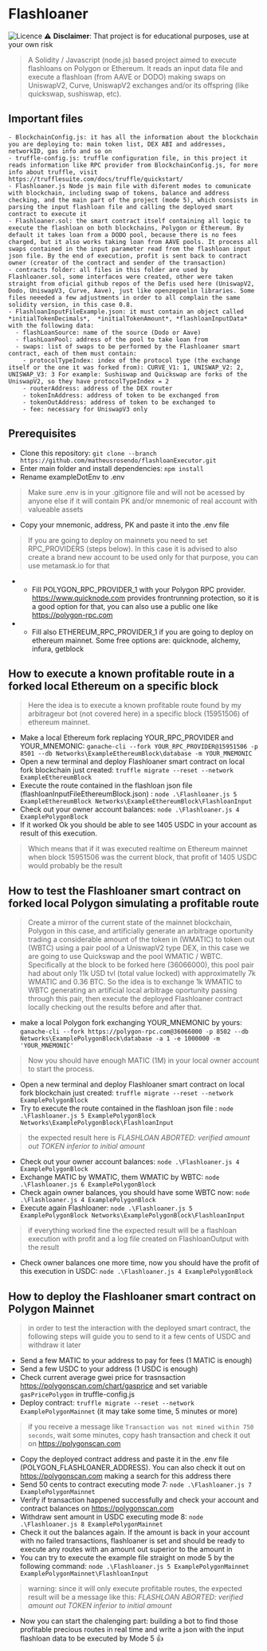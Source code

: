 # Flashloaner
![Licence](https://img.shields.io/github/license/matheusrosendo/TokenizationLabFixedSupply)
:warning: **Disclaimer**: That project is for educational purposes, use at your own risk

> A Solidity / Javascript (node.js) based project aimed to execute flashloans on Polygon or Ethereum. It reads an input data file and execute a flashloan (from AAVE or DODO) making swaps on UniswapV2, Curve, UniswapV2 exchanges and/or its offspring (like quickswap, sushiswap, etc).

## Important files
```
- BlockchainConfig.js: it has all the information about the blockchain you are deploying to: main token list, DEX ABI and addresses, networkID, gas info and so on
- truffle-config.js: truffle configuration file, in this project it reads information like RPC provider from BlockchainConfig.js, for more info about truffle, visit https://trufflesuite.com/docs/truffle/quickstart/ 
- Flashloaner.js Node js main file with diferent modes to comunicate with blockchain, including swap of tokens, balance and address checking, and the main part of the project (mode 5), which consists in parsing the input flashloan file and calling the deployed smart contract to execute it
- Flashloaner.sol: the smart contract itself containing all logic to execute the flashloan on both blockchains, Polygon or Ethereum. By default it takes loan from a DODO pool, because there is no fees charged, but it also works taking loan from AAVE pools. It process all swaps contained in the input parameter read from the flashloan input json file. By the end of execution, profit is sent back to contract owner (creator of the contract and sender of the transaction)
- contracts folder: all files in this folder are used by Flashloaner.sol, some interfaces were created, other were taken straight from oficial github repos of the Defis used here (UniswapV2, Dodo, UniswapV3, Curve, Aave), just like openzeppelin libraries. Some files neeeded a few adjustments in order to all complain the same solidity version, in this case 0.8.
- FlashloanInputFileExample.json: it must contain an object called *initialTokenDecimals*,  *initialTokenAmount*, *flashloanInputData* with the following data:
  - flashLoanSource: name of the source (Dodo or Aave)
  - flashLoanPool: address of the pool to take loan from
  - swaps: list of swaps to be performed by the Flashloaner smart contract, each of them must contain:
    - protocolTypeIndex: index of the protocol type (the exchange itself or the one it was forked from): CURVE_V1: 1, UNISWAP_V2: 2, UNISWAP_V3: 3 For example: Sushiswap and Quickswap are forks of the UniswapV2, so they have protocolTypeIndex = 2
    - routerAddress: address of the DEX router
    - tokenInAddress: address of token to be exchanged from
    - tokenOutAddress: address of token to be exchanged to
    - fee: necessary for UniswapV3 only
```
 
## Prerequisites
* Clone this repository: `git clone --branch https://github.com/matheusrosendo/flashloanExecutor.git`
* Enter main folder and install dependencies: `npm install`
* Rename exampleDotEnv to .env
> Make sure .env is in your .gitignore file and will not be acessed by anyone else if it will contain PK and/or mnemonic of real account with valueable assets
* Copy your mnemonic, address, PK and paste it into the .env file
> If you are going to deploy on mainnets you need to set RPC_PROVIDERS (steps below). In this case it is advised to also create a brand new account to be used only for that purpose, you can use metamask.io for that
* * Fill POLYGON_RPC_PROVIDER_1 with your Polygon RPC provider. https://www.quicknode.com provides frontrunning protection, so it is a good option for that, you can also use a public one like https://polygon-rpc.com
* * Fill also ETHEREUM_RPC_PROVIDER_1 if you are going to deploy on ethereum mainnet. Some free options are: quicknode, alchemy, infura, getblock


## How to execute a known profitable route in a forked local Ethereum on a specific block
> Here the idea is to execute a known profitable route found by my arbitrageur bot (not covered here) in a specific block (15951506) of ethereum mainnet.
* Make a local Ethereum fork replacing YOUR_RPC_PROVIDER and YOUR_MNEMONIC: `ganache-cli --fork YOUR_RPC_PROVIDER@15951506 -p 8501 --db Networks\ExampleEthereumBlock\database -m YOUR_MNEMONIC`
* Open a new terminal and deploy Flashloaner smart contract on local fork blockchain just created: `truffle migrate --reset --network ExampleEthereumBlock`
* Execute the route contained in the flashloan json file (flashloanInputFileEthereumBlock.json) : `node .\Flashloaner.js 5 ExampleEthereumBlock Networks\ExampleEthereumBlock\FlashloanInput`
* Check out your owner account balances: `node .\Flashloaner.js 4 ExamplePolygonBlock`
* If it worked Ok you should be able to see 1405 USDC in your account as result of this execution. 
> Which means that if it was executed realtime on Ethereum mainnet when block 15951506 was the current block, that profit of 1405 USDC would probably be the result
 

## How to test the Flashloaner smart contract on forked local Polygon simulating a profitable route
> Create a mirror of the current state of the mainnet blockchain, Polygon in this case, and artificially generate an arbitrage oportunity trading a considerable amount of the token in (WMATIC) to token out (WBTC) using a pair pool of a UniswapV2 type DEX, in this case we are going to use Quickswap and the pool WMATIC / WBTC. Specifically at the block to be forked here (36066000), this pool pair had about only 11k USD tvl (total value locked) with approximatelly 7k WMATIC and 0.36 BTC. So the idea is to exchange 1k WMATIC to WBTC generating an artificial local arbitrage oportunity passing through this pair, then execute the deployed Flashloaner contract locally checking out the results before and after that.
* make a local Polygon fork exchanging YOUR_MNEMONIC by yours: `ganache-cli --fork https://polygon-rpc.com@36066000 -p 8502 --db Networks\ExamplePolygonBlock\database -a 1 -e 1000000 -m 'YOUR_MNEMONIC'`
> Now you should have enough MATIC (1M) in your local owner account to start the process.  
* Open a new terminal and deploy Flashloaner smart contract on local fork blockchain just created: `truffle migrate --reset --network ExamplePolygonBlock`
* Try to execute the route contained in the flashloan json file : `node .\Flashloaner.js 5 ExamplePolygonBlock Networks\ExamplePolygonBlock\FlashloanInput`
> the expected result here is *FLASHLOAN ABORTED: verified amount out TOKEN inferior to initial amount*
* Check out your owner account balances: `node .\Flashloaner.js 4 ExamplePolygonBlock`
* Exchange MATIC by WMATIC, them WMATIC by WBTC: `node .\Flashloaner.js 6 ExamplePolygonBlock`
* Check again owner balances, you should have some WBTC now: `node .\Flashloaner.js 4 ExamplePolygonBlock`
* Execute again Flashloaner: `node .\Flashloaner.js 5 ExamplePolygonBlock Networks\ExamplePolygonBlock\FlashloanInput`
> if everything worked fine the expected result will be a flashloan execution with profit and a log file created on FlashloanOutput with the result
* Check owner balances one more time, now you should have the profit of this execution in USDC: `node .\Flashloaner.js 4 ExamplePolygonBlock`


## How to deploy the Flashloaner smart contract on Polygon Mainnet
> in order to test the interaction with the deployed smart contract, the following steps will guide you to send to it a few cents of USDC and withdraw it later
* Send a few MATIC to your address to pay for fees (1 MATIC is enough)
* Send a few USDC to your address (1 USDC is enough)
* Check current average gwei price for trasnsaction https://polygonscan.com/chart/gasprice and set variable `gasPricePolygon` in truffle-config.js
* Deploy contract: `truffle migrate --reset --network ExamplePolygonMainnet` (it may take some time, 5 minutes or more)
> if you receive a message like `Transaction was not mined within 750 seconds`, wait some minutes, copy hash transaction and check it out on https://polygonscan.com
* Copy the deployed contract address and paste it in the .env file (POLYGON_FLASHLOANER_ADDRESS). You can also check it out on https://polygonscan.com making a search for this address there 
* Send 50 cents to contract executing mode 7: `node .\Flashloaner.js 7 ExamplePolygonMainnet` 
* Verify if transaction happened successfully and check your account and contract balances on https://polygonscan.com
* Withdraw sent amount in USDC executing mode 8: `node .\Flashloaner.js 8 ExamplePolygonMainnet`
* Check it out the balances again. If the amount is back in your account with no failed transactions, flashloaner is set and should be ready to execute any routes with an amount out superior to the amount in
* You can try to execute the example file straight on mode 5 by the following command: `node .\Flashloaner.js 5 ExamplePolygonMainnet ExamplePolygonMainnet\FlashloanInput` 
> warning: since it will only execute profitable routes, the expected result will be a message like this: *FLASHLOAN ABORTED: verified amount out TOKEN inferior to initial amount*
* Now you can start the chalenging part: building a bot to find those profitable precious routes in real time and write a json with the input flashloan data to be executed by Mode 5 :+1:
